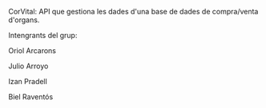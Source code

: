 CorVital: API que gestiona les dades d'una base de dades de compra/venta d'organs.

Intengrants del grup:

Oriol Arcarons

Julio Arroyo

Izan Pradell

Biel Raventós
